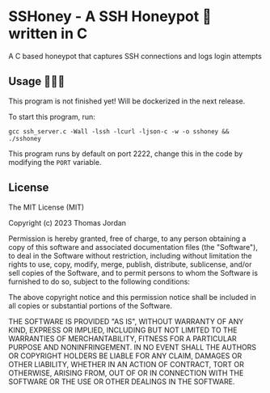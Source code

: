 # SSHoney - A SSH Honeypot 🍯 written in C

A C based honeypot that captures SSH connections and logs login attempts

## Usage 🐝🐝🐝

This program is not finished yet! Will be dockerized in the next release.

To start this program, run:
```
gcc ssh_server.c -Wall -lssh -lcurl -ljson-c -w -o sshoney && ./sshoney
```

This program runs by default on port 2222, change this in the code by modifying the `PORT` variable. 

## License

The MIT License (MIT)

Copyright (c) 2023 Thomas Jordan

Permission is hereby granted, free of charge, to any person obtaining a copy of this software and associated documentation files (the "Software"), to deal in the Software without restriction, including without limitation the rights to use, copy, modify, merge, publish, distribute, sublicense, and/or sell copies of the Software, and to permit persons to whom the Software is furnished to do so, subject to the following conditions:

The above copyright notice and this permission notice shall be included in all copies or substantial portions of the Software.

THE SOFTWARE IS PROVIDED "AS IS", WITHOUT WARRANTY OF ANY KIND, EXPRESS OR IMPLIED, INCLUDING BUT NOT LIMITED TO THE WARRANTIES OF MERCHANTABILITY, FITNESS FOR A PARTICULAR PURPOSE AND NONINFRINGEMENT. IN NO EVENT SHALL THE AUTHORS OR COPYRIGHT HOLDERS BE LIABLE FOR ANY CLAIM, DAMAGES OR OTHER LIABILITY, WHETHER IN AN ACTION OF CONTRACT, TORT OR OTHERWISE, ARISING FROM, OUT OF OR IN CONNECTION WITH THE SOFTWARE OR THE USE OR OTHER DEALINGS IN THE SOFTWARE.
